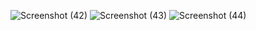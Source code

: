 ![Screenshot (42)](https://user-images.githubusercontent.com/102612221/172493210-0d0373e4-b938-4653-9d97-39398b3159f2.png)
![Screenshot (43)](https://user-images.githubusercontent.com/102612221/172493222-cc72da86-c256-4cc5-8501-b119d0d69596.png)
![Screenshot (44)](https://user-images.githubusercontent.com/102612221/172493227-5999f541-2505-45c8-9705-022cce1ba7a5.png)
